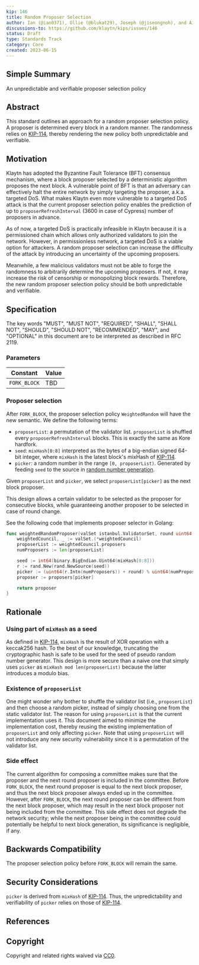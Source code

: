 ```yaml
---
kip: 146
title: Random Proposer Selection
author: Ian (@ian0371), Ollie (@blukat29), Joseph (@jiseongnoh), and Aidan (@aidan-kwon)
discussions-to: https://github.com/klaytn/kips/issues/146
status: Draft
type: Standards Track
category: Core
created: 2023-06-15
---
```


## Simple Summary

An unpredictable and verifiable proposer selection policy

## Abstract

This standard outlines an approach for a random proposer selection policy. A proposer is determined every block in a random manner. The randomness relies on [KIP-114](https://github.com/klaytn/kips/blob/main/KIPs/kip-114.md), thereby rendering the new policy both unpredictable and verifiable.

## Motivation

Klaytn has adopted the Byzantine Fault Tolerance (BFT) consensus mechanism, where a block proposer selected by a deterministic algorithm proposes the next block. A vulnerable point of BFT is that an adversary can effectively halt the entire network by simply targeting the proposer, a.k.a. targeted DoS. What makes Klaytn even more vulnerable to a targeted DoS attack is that the current proposer selection policy enables the prediction of up to `proposerRefreshInterval` (3600 in case of Cypress) number of proposers in advance.

As of now, a targeted DoS is practically infeasible in Klaytn because it is a permissioned chain which allows only authorized validators to join the network. However, in permissionless network, a targeted DoS is a viable option for attackers. A random proposer selection can increase the difficulty of the attack by introducing an uncertainty of the upcoming proposers.

Meanwhile, a few malicious validators must not be able to forge the randomness to arbitrarily determine the upcoming proposers. If not, it may increase the risk of censorship or monopolizing block rewards. Therefore, the new random proposer selection policy should be both unpredictable and verifiable.

## Specification

The key words "MUST", "MUST NOT", "REQUIRED", "SHALL", "SHALL NOT", "SHOULD", "SHOULD NOT", "RECOMMENDED", "MAY", and "OPTIONAL" in this document are to be interpreted as described in RFC 2119.

### Parameters

| Constant     | Value |
| ------------ | ----- |
| `FORK_BLOCK` | TBD   |

### Proposer selection

After `FORK_BLOCK`, the proposer selection policy `WeightedRandom` will have the new semantic.
We define the following terms:

- `proposerList`: a permutation of the validator list. `proposerList` is shuffled every `proposerRefreshInterval` blocks. This is exactly the same as Kore hardfork.
- `seed`: `mixHash[0:8]` interpreted as the bytes of a big-endian signed 64-bit integer, where `mixHash` is the latest block's mixHash of [KIP-114](https://github.com/klaytn/kips/blob/main/KIPs/kip-114.md).
- `picker`: a random number in the range `[0, proposerList)`. Generated by feeding `seed` to the source in [random number generation](https://pkg.go.dev/math/rand#example-package-Rand).

Given `proposerList` and `picker`, we select `proposerList[picker]` as the next block proposer.

This design allows a certain validator to be selected as the proposer for consecutive blocks, while guaranteeing another proposer to be selected in case of round change.

See the following code that implements proposer selector in Golang:

```go
func weightedRandomProposer(valSet istanbul.ValidatorSet, round uint64, mixHash []byte) istanbul.Validator {
	weightedCouncil, _ := valSet.(*weightedCouncil)
	proposerList := weightedCouncil.proposers
	numProposers := len(proposerList)

    seed := int64(binary.BigEndian.Uint64(mixHash[0:8]))
    r := rand.New(rand.NewSource(seed))
    picker := (uint64(r.Intn(numProposers)) + round) % uint64(numProposers)
    proposer := proposers[picker]

    return proposer
}
```

## Rationale

### Using part of `mixHash` as a seed

As defined in [KIP-114](https://github.com/klaytn/kips/blob/main/KIPs/kip-114.md), `mixHash` is the result of XOR operation with a keccak256 hash.
To the best of our knowledge, truncating the cryptographic hash is safe to be used for the seed of pseudo random number generator.
This design is more secure than a naive one that simply uses `picker` as `mixHash mod len(proposerList)` because the latter introduces a modulo bias.

### Existence of `proposerList`

One might wonder why bother to shuffle the validator list (i.e., `proposerList`) and then choose a random picker, instead of simply choosing one from the static validator list. The reason for using `proposerList` is that the current implementation uses it. This document aimed to minimize the implementation cost, thereby reusing the existing implementation of `proposerList` and only affecting `picker`. Note that using `proposerList` will not introduce any new security vulnerability since it is a permutation of the validator list.

### Side effect

The current algorithm for composing a committee makes sure that the proposer and the next round proposer is included in the committee. Before `FORK_BLOCK`, the next round proposer is equal to the next block proposer, and thus the next block proposer always ended up in the committee. However, after `FORK_BLOCK`, the next round proposer can be different from the next block proposer, which may result in the next block proposer not being included from the committee. This side effect does not degrade the network security; while the next proposer being in the committee could potentially be helpful to next block generation, its significance is negligible, if any.

## Backwards Compatibility

The proposer selection policy before `FORK_BLOCK` will remain the same.

## Security Considerations

`picker` is derived from `mixHash` of [KIP-114](https://github.com/klaytn/kips/blob/main/KIPs/kip-114.md). Thus, the unpredictability and verifiability of `picker` relies on those of [KIP-114](https://github.com/klaytn/kips/blob/main/KIPs/kip-114.md).

## References

## Copyright

Copyright and related rights waived via [CC0](https://creativecommons.org/publicdomain/zero/1.0/).
